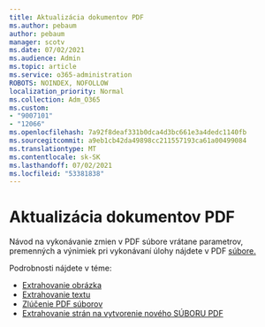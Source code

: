 ```yaml
---
title: Aktualizácia dokumentov PDF
ms.author: pebaum
author: pebaum
manager: scotv
ms.date: 07/02/2021
ms.audience: Admin
ms.topic: article
ms.service: o365-administration
ROBOTS: NOINDEX, NOFOLLOW
localization_priority: Normal
ms.collection: Adm_O365
ms.custom:
- "9007101"
- "12066"
ms.openlocfilehash: 7a92f8deaf331b0dca4d3bc661e3a4dedc1140fb
ms.sourcegitcommit: a9eb1cb42da49898cc211557193ca61a00499084
ms.translationtype: MT
ms.contentlocale: sk-SK
ms.lasthandoff: 07/02/2021
ms.locfileid: "53381838"
---
```

# <a name="update-pdf-documents"></a>Aktualizácia dokumentov PDF

Návod na vykonávanie zmien v PDF súbore vrátane parametrov, premenných a výnimiek pri vykonávaní úlohy nájdete v PDF [súbore.](/power-automate/desktop-flows/actions-reference/pdf)

Podrobnosti nájdete v téme:

- [Extrahovanie obrázka](/power-automate/desktop-flows/actions-reference/pdf#pdf-actions)
- [Extrahovanie textu](/power-automate/desktop-flows/actions-reference/pdf#extracttextfrompdfaction)
- [Zlúčenie PDF súborov](/power-automate/desktop-flows/actions-reference/pdf#mergefiles)
- [Extrahovanie strán na vytvorenie nového SÚBORU PDF](/power-automate/desktop-flows/actions-reference/pdf#extractpages)
